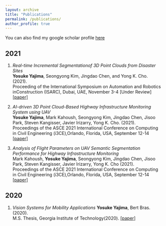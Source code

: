 ```yaml
---
layout: archive
title: "Publications"
permalink: /publications/
author_profile: true
---
```

You can also find my google scholar profile [here](https://scholar.google.com/citations?user=RqCFZRMAAAAJ&hl=en)

## 2021
1. _Real-time Incremental Segmentationof 3D Point Clouds from Disaster Sites_        
**Yosuke Yajima**, Seongyong Kim, Jingdao Chen, and Yong K. Cho. (2021).      
Proceeding of the International Symposium on Automation and Robotics inConstruction (ISARC), Dubai, UAE, November 3-4 [Under Review] [[paper]]()

2. _AI-driven 3D Point Cloud-Based Highway Infrastructure Monitoring System using UAV_      
**Yosuke Yajima**, Mark Kahoush, Seongyong Kim, Jingdao Chen, Jisoo Park, Steven Kangisser, Javier Irizarry, Yong K. Cho. (2021).      
Proceedings of the ASCE 2021 International Conference on Computing in Civil Engineering (i3CE),Orlando, Florida, USA, September 12-14 [[paper]](https://www.researchgate.net/publication/353750565_AI-driven_3D_Point_Cloud-Based_Highway_Infrastructure_Monitoring_System_using_UAV)

3. _Analysis of Flight Parameters on UAV Semantic Segmentation Performance for Highway Infrastructure Monitoring_      
Mark Kahoush, **Yosuke Yajima**, Seongyong Kim, Jingdao Chen, Jisoo Park, Steven Kangisser, Javier Irizarry, Yong K. Cho (2021).      
Proceedings of the ASCE 2021 International Conference on Computing in Civil Engineering (i3CE),Orlando, Florida, USA, September 12-14 [[paper]](https://www.researchgate.net/publication/353817712_Analysis_of_Flight_Parameters_on_UAV_Semantic_Segmentation_Performance_for_Highway_Infrastructure_Monitoring)

## 2020
1. _Vision Systems for Mobility Applications_
**Yosuke Yajima**, Bert Bras. (2020).      
M.S. Thesis, Georgia Institute of Technology(2020). [[paper]](https://smartech.gatech.edu/bitstream/handle/1853/64655/YAJIMA-THESIS-2020.pdf?sequence=1)